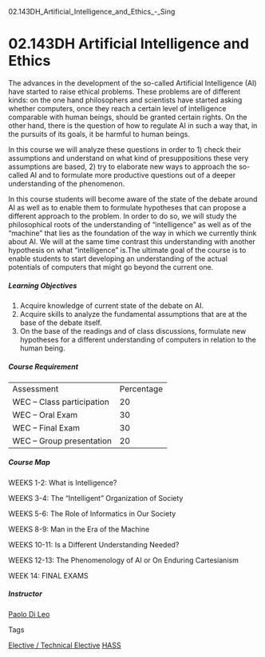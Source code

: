 02.143DH_Artificial_Intelligence_and_Ethics_-_Sing



02.143DH Artificial Intelligence and Ethics
===========================================

The advances in the development of the so-called Artificial Intelligence (AI) have started to raise ethical problems. These problems are of different kinds: on the one hand philosophers and scientists have started asking whether computers, once they reach a certain level of intelligence comparable with human beings, should be granted certain rights. On the other hand, there is the question of how to regulate AI in such a way that, in the pursuits of its goals, it be harmful to human beings.



In this course we will analyze these questions in order to 1) check their assumptions and understand on what kind of presuppositions these very assumptions are based, 2) try to elaborate new ways to approach the so-called AI and to formulate more productive questions out of a deeper understanding of the phenomenon.



In this course students will become aware of the state of the debate around AI as well as to enable them to formulate hypotheses that can propose a different approach to the problem. In order to do so, we will study the philosophical roots of the understanding of “intelligence” as well as of the “machine” that lies as the foundation of the way in which we currently think about AI. We will at the same time contrast this understanding with another hypothesis on what “intelligence” is.The ultimate goal of the course is to enable students to start developing an understanding of the actual potentials of computers that might go beyond the current one.



##### **Learning Objectives**



1. Acquire knowledge of current state of the debate on AI.
2. Acquire skills to analyze the fundamental assumptions that are at the base of the debate itself.
3. On the base of the readings and of class discussions, formulate new hypotheses for a different understanding of computers in relation to the human being.


##### **Course Requirement**



|  |  |
| --- | --- |
| Assessment | Percentage |
| WEC – Class participation | 20 |
| WEC – Oral Exam | 30 |
| WEC – Final Exam | 30 |
| WEC – Group presentation | 20 |



##### **Course Map**



WEEKS 1-2: What is Intelligence?



WEEKS 3-4: The “Intelligent” Organization of Society



WEEKS 5-6: The Role of Informatics in Our Society



WEEKS 8-9: Man in the Era of the Machine



WEEKS 10-11: Is a Different Understanding Needed?



WEEKS 12-13: The Phenomenology of AI or On Enduring Cartesianism



WEEK 14: FINAL EXAMS



##### **Instructor**



[Paolo Di Leo](/profile/paolo-di-leo/)

Tags

[Elective / Technical Elective](/education/undergraduate/courses/?course-type=853)
[HASS](/education/undergraduate/courses/?pillar-cluster=56)

